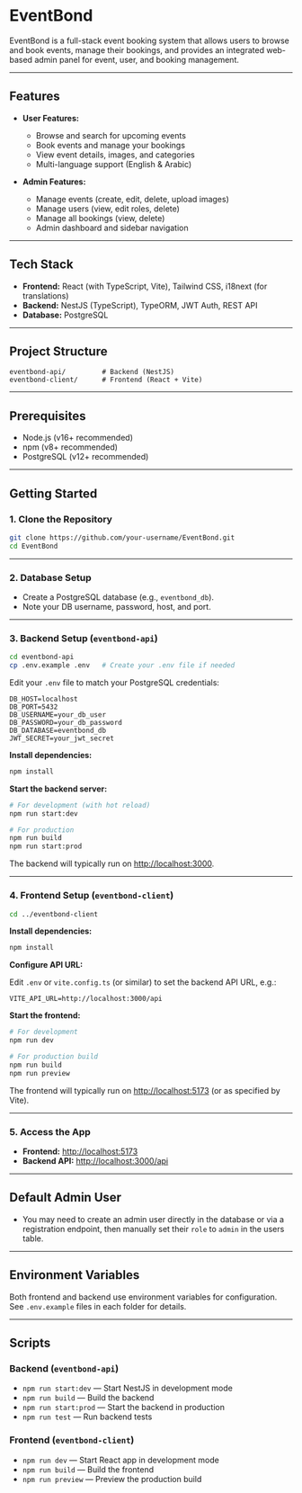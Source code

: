 # EventBond

EventBond is a full-stack event booking system that allows users to browse and book events, manage their bookings, and provides an integrated web-based admin panel for event, user, and booking management.

---

## Features

- **User Features:**
  - Browse and search for upcoming events
  - Book events and manage your bookings
  - View event details, images, and categories
  - Multi-language support (English & Arabic)

- **Admin Features:**
  - Manage events (create, edit, delete, upload images)
  - Manage users (view, edit roles, delete)
  - Manage all bookings (view, delete)
  - Admin dashboard and sidebar navigation

---

## Tech Stack

- **Frontend:** React (with TypeScript, Vite), Tailwind CSS, i18next (for translations)
- **Backend:** NestJS (TypeScript), TypeORM, JWT Auth, REST API
- **Database:** PostgreSQL

---

## Project Structure

```
eventbond-api/         # Backend (NestJS)
eventbond-client/      # Frontend (React + Vite)
```

---

## Prerequisites

- Node.js (v16+ recommended)
- npm (v8+ recommended)
- PostgreSQL (v12+ recommended)

---

## Getting Started

### 1. **Clone the Repository**

```bash
git clone https://github.com/your-username/EventBond.git
cd EventBond
```

---

### 2. **Database Setup**

- Create a PostgreSQL database (e.g., `eventbond_db`).
- Note your DB username, password, host, and port.

---

### 3. **Backend Setup (`eventbond-api`)**

```bash
cd eventbond-api
cp .env.example .env   # Create your .env file if needed
```

Edit your `.env` file to match your PostgreSQL credentials:

```
DB_HOST=localhost
DB_PORT=5432
DB_USERNAME=your_db_user
DB_PASSWORD=your_db_password
DB_DATABASE=eventbond_db
JWT_SECRET=your_jwt_secret
```

**Install dependencies:**
```bash
npm install
```

**Start the backend server:**
```bash
# For development (with hot reload)
npm run start:dev

# For production
npm run build
npm run start:prod
```

The backend will typically run on [http://localhost:3000](http://localhost:3000).

---

### 4. **Frontend Setup (`eventbond-client`)**

```bash
cd ../eventbond-client
```

**Install dependencies:**
```bash
npm install
```

**Configure API URL:**

Edit `.env` or `vite.config.ts` (or similar) to set the backend API URL, e.g.:
```
VITE_API_URL=http://localhost:3000/api
```

**Start the frontend:**
```bash
# For development
npm run dev

# For production build
npm run build
npm run preview
```

The frontend will typically run on [http://localhost:5173](http://localhost:5173) (or as specified by Vite).

---

### 5. **Access the App**

- **Frontend:** [http://localhost:5173](http://localhost:5173)
- **Backend API:** [http://localhost:3000/api](http://localhost:3000/api)

---

## Default Admin User

- You may need to create an admin user directly in the database or via a registration endpoint, then manually set their `role` to `admin` in the users table.

---

## Environment Variables

Both frontend and backend use environment variables for configuration. See `.env.example` files in each folder for details.

---

## Scripts

### Backend (`eventbond-api`)
- `npm run start:dev` — Start NestJS in development mode
- `npm run build` — Build the backend
- `npm run start:prod` — Start the backend in production
- `npm run test` — Run backend tests

### Frontend (`eventbond-client`)
- `npm run dev` — Start React app in development mode
- `npm run build` — Build the frontend
- `npm run preview` — Preview the production build
